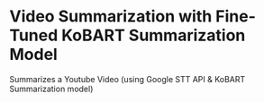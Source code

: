 # Video Summarization with Fine-Tuned KoBART Summarization Model
Summarizes a Youtube Video (using Google STT API &amp; KoBART Summarization model)

